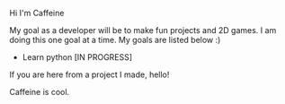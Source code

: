 Hi I'm Caffeine

My goal as a developer will be to make fun projects and 2D games. I am doing this one goal at a time. My goals are listed below :)

- Learn python [IN PROGRESS]

If you are here from a project I made, hello! 

Caffeine is cool.

